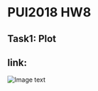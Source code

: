 # PUI2018 HW8
## Task1: Plot
## link: 
![Image text](https://raw.github.com/PUI2018_ab8131/HW8_ab8131/plot.png)
      
